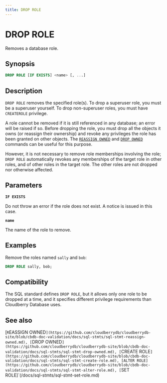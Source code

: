 ```yaml
---
title: DROP ROLE
---
```


# DROP ROLE

Removes a database role.

## Synopsis

```sql
DROP ROLE [IF EXISTS] <name> [, ...]
```

## Description

`DROP ROLE` removes the specified role(s). To drop a superuser role, you must be a superuser yourself. To drop non-superuser roles, you must have `CREATEROLE` privilege.

A role cannot be removed if it is still referenced in any database; an error will be raised if so. Before dropping the role, you must drop all the objects it owns (or reassign their ownership) and revoke any privileges the role has been granted on other objects. The [`REASSIGN OWNED`](https://github.com/cloudberrydb/cloudberrydb-site/blob/cbdb-doc-validation/docs/sql-stmts/sql-stmt-reassign-owned.md) and [`DROP OWNED`](https://github.com/cloudberrydb/cloudberrydb-site/blob/cbdb-doc-validation/docs/sql-stmts/sql-stmt-drop-owned.md) commands can be useful for this purpose.

However, it is not necessary to remove role memberships involving the role; `DROP ROLE` automatically revokes any memberships of the target role in other roles, and of other roles in the target role. The other roles are not dropped nor otherwise affected.

## Parameters

**`IF EXISTS`**

Do not throw an error if the role does not exist. A notice is issued in this case.

**`name`**

The name of the role to remove.

## Examples

Remove the roles named `sally` and `bob`:

```sql
DROP ROLE sally, bob;
```

## Compatibility

The SQL standard defines `DROP ROLE`, but it allows only one role to be dropped at a time, and it specifies different privilege requirements than Cloudberry Database uses.

## See also

[`R`EASSIGN OWNED`](https://github.com/cloudberrydb/cloudberrydb-site/blob/cbdb-doc-validation/docs/sql-stmts/sql-stmt-reassign-owned.md), [`DROP OWNED`](https://github.com/cloudberrydb/cloudberrydb-site/blob/cbdb-doc-validation/docs/sql-stmts/sql-stmt-drop-owned.md), [`CREATE ROLE`](https://github.com/cloudberrydb/cloudberrydb-site/blob/cbdb-doc-validation/docs/sql-stmts/sql-stmt-create-role.md), [ALTER ROLE](https://github.com/cloudberrydb/cloudberrydb-site/blob/cbdb-doc-validation/docs/sql-stmts/sql-stmt-alter-role.md), [`SET ROLE]`(/docs/sql-stmts/sql-stmt-set-role.md)
